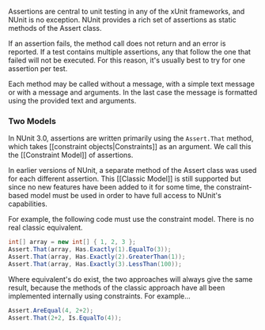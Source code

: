 Assertions are central to unit testing in any of the xUnit frameworks, and NUnit 
is no exception. NUnit provides a rich set of assertions as static methods of 
the Assert class.

If an assertion fails, the method call does not return and an error is reported. 
If a test contains multiple assertions, any that follow the one that failed 
will not be executed. For this reason, it's usually best to try for one 
assertion per test.

Each method may be called without a message, with a simple text message or with 
a message and arguments. In the last case the message is formatted using the 
provided text and arguments.
	
### Two Models

In NUnit 3.0, assertions are written primarily using the `Assert.That` method,
which takes [[constraint objects|Constraints]] as an argument. We call this
the [[Constraint Model]] of assertions.

In earlier versions of NUnit, a separate method of the Assert class was used 
for each different assertion. This [[Classic Model]] is still supported but
since no new features have been added to it for some time, the constraint-based
model must be used in order to have full access to NUnit's capabilities.

For example, the following code must use the constraint model. There is no real classic equivalent.

```C#
int[] array = new int[] { 1, 2, 3 };
Assert.That(array, Has.Exactly(1).EqualTo(3));
Assert.That(array, Has.Exactly(2).GreaterThan(1));
Assert.That(array, Has.Exactly(3).LessThan(100));
```

Where equivalent's do exist, the two approaches will always give the same result,
because the methods of the classic approach have all been implemented internally
using constraints. For example...

```C#
Assert.AreEqual(4, 2+2);
Assert.That(2+2, Is.EqualTo(4));
```

